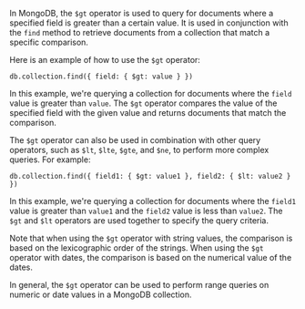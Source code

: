 In MongoDB, the `$gt` operator is used to query for documents where a specified field is greater than a certain value. It is used in conjunction with the `find` method to retrieve documents from a collection that match a specific comparison.

Here is an example of how to use the `$gt` operator:

```
db.collection.find({ field: { $gt: value } })
```

In this example, we're querying a collection for documents where the `field` value is greater than `value`. The `$gt` operator compares the value of the specified field with the given value and returns documents that match the comparison.

The `$gt` operator can also be used in combination with other query operators, such as `$lt`, `$lte`, `$gte`, and `$ne`, to perform more complex queries. For example:

```
db.collection.find({ field1: { $gt: value1 }, field2: { $lt: value2 } })
```

In this example, we're querying a collection for documents where the `field1` value is greater than `value1` and the `field2` value is less than `value2`. The `$gt` and `$lt` operators are used together to specify the query criteria.

Note that when using the `$gt` operator with string values, the comparison is based on the lexicographic order of the strings. When using the `$gt` operator with dates, the comparison is based on the numerical value of the dates.

In general, the `$gt` operator can be used to perform range queries on numeric or date values in a MongoDB collection.

